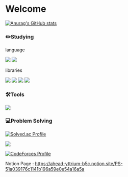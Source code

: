 # Welcome
[![Anurag's GitHub stats](https://github-readme-stats.vercel.app/api?username=Starbow-Break&show_icons=true&theme=highcontrast)](https://github.com/anuraghazra/github-readme-stats)

### ✏️Studying
language

<img src="https://img.shields.io/badge/C++-00599C?style=flat-square&logo=cplusplus&logoColor=white"/> <img src="https://img.shields.io/badge/Kotlin-7F52FF?style=flat-square&logo=kotlin&logoColor=white"/> 

libraries

<img src="https://img.shields.io/badge/Kotlin Coroutines-7F52FF?style=flat-square&logo=kotlin&logoColor=white"/> <img src="https://img.shields.io/badge/RxJava-B7178C?style=flat-square&logo=reactivex&logoColor=white"/> <img src="https://img.shields.io/badge/Retrofit-3DDC84?style=flat-square&logo=Square&logoColor=white"/> <img src="https://img.shields.io/badge/Glide-24A47F?style=flat-square&logo=&logoColor=white"/> 
### 🛠️Tools
<img src="https://img.shields.io/badge/Android Studio-3DDC84?style=flat-square&logo=androidstudio&logoColor=white"/>

### 💻Problem Solving ###
[![Solved.ac Profile](http://mazassumnida.wtf/api/v2/generate_badge?boj=starbow)](https://solved.ac/starbow/)

<img src="http://mazandi.herokuapp.com/api?handle=starbow&theme=warm"/>

[![CodeForces Profile](https://cf.leed.at?id=Starbow_Break)](https://codeforces.com/profile/Starbow_Break)

Notion Page : https://ahead-yttrium-b5c.notion.site/PS-51a039176c1141b196a59e0e54a16a5a

